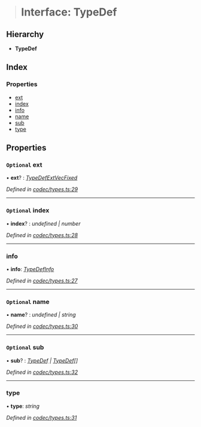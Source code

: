 > # Interface: TypeDef

## Hierarchy

* **TypeDef**

## Index

### Properties

* [ext](_codec_types_.typedef.md#optional-ext)
* [index](_codec_types_.typedef.md#optional-index)
* [info](_codec_types_.typedef.md#info)
* [name](_codec_types_.typedef.md#optional-name)
* [sub](_codec_types_.typedef.md#optional-sub)
* [type](_codec_types_.typedef.md#type)

## Properties

### `Optional` ext

• **ext**? : *[TypeDefExtVecFixed](_codec_types_.typedefextvecfixed.md)*

*Defined in [codec/types.ts:29](https://github.com/polkadot-js/api/blob/9bd5c09/packages/types/src/codec/types.ts#L29)*

___

### `Optional` index

• **index**? : *undefined | number*

*Defined in [codec/types.ts:28](https://github.com/polkadot-js/api/blob/9bd5c09/packages/types/src/codec/types.ts#L28)*

___

###  info

• **info**: *[TypeDefInfo](../enums/_codec_types_.typedefinfo.md)*

*Defined in [codec/types.ts:27](https://github.com/polkadot-js/api/blob/9bd5c09/packages/types/src/codec/types.ts#L27)*

___

### `Optional` name

• **name**? : *undefined | string*

*Defined in [codec/types.ts:30](https://github.com/polkadot-js/api/blob/9bd5c09/packages/types/src/codec/types.ts#L30)*

___

### `Optional` sub

• **sub**? : *[TypeDef](_codec_types_.typedef.md) | [TypeDef](_codec_types_.typedef.md)[]*

*Defined in [codec/types.ts:32](https://github.com/polkadot-js/api/blob/9bd5c09/packages/types/src/codec/types.ts#L32)*

___

###  type

• **type**: *string*

*Defined in [codec/types.ts:31](https://github.com/polkadot-js/api/blob/9bd5c09/packages/types/src/codec/types.ts#L31)*